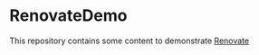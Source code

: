 # RenovateDemo

This repository contains some content to demonstrate [Renovate](https://github.com/renovatebot/renovate)
